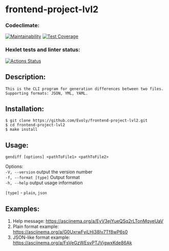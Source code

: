# frontend-project-lvl2

### Codeclimate:
[![Maintainability](https://api.codeclimate.com/v1/badges/b4393f7efec013d76278/maintainability)](https://codeclimate.com/github/Evoly/frontend-project-lvl2/maintainability)
[![Test Coverage](https://api.codeclimate.com/v1/badges/0c338f6e2d52b70bf2f0/test_coverage)](https://codeclimate.com/Evoly/frontend-project-lvl2/test_coverage)


### Hexlet tests and linter status:
[![Actions Status](https://github.com/Evoly/frontend-project-lvl2/actions/workflows/hexlet-check.yml/badge.svg)](https://github.com/Evoly/frontend-project-lvl2/actions)

## Description:
    This is the CLI program for generation differences between two files. Supporting formats: JSON, YML, YAML.

## Installation:
```shell
$ git clone https://github.com/Evoly/frontend-project-lvl2.git
$ cd frontend-project-lvl2
$ make install
```

## Usage:
```gendiff [options] <pathToFile1> <pathToFile2>```

Options:  
`-V, --version` output the version number  
`-f, --format [type]` Output format  
`-h, --help` output usage information  

`[type]` - `plain`, `json`

## Examples:
1. Help message:
    https://asciinema.org/a/EyV3ejYueQSq2rLTonMqyeUaV
2. Plain format example:
    https://asciinema.org/a/G0UxrwFyiLHi38Iv7Tf8wP6s0
3. JSON-like format example:
    https://asciinema.org/a/FsVeGzWEsvPTJVigwxKde86Ak



